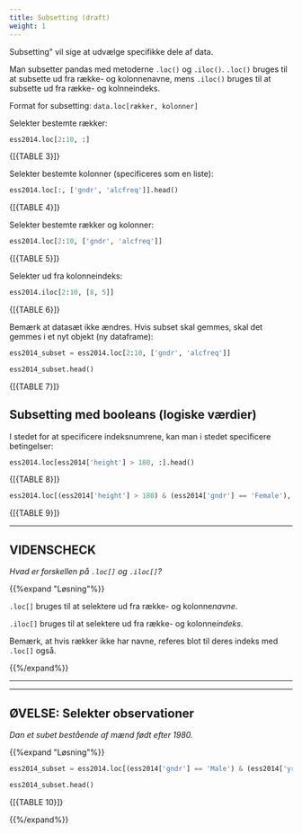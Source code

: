 ```yaml
---
title: Subsetting (draft)
weight: 1
---
```

Subsetting" vil sige at udvælge specifikke dele af data.

Man subsetter pandas med metoderne `.loc()` og `.iloc()`. `.loc()` bruges til at subsette ud fra række- og kolonnenavne, mens `.iloc()` bruges til at subsette ud fra række- og kolnneindeks.

Format for subsetting: `data.loc[rækker, kolonner]`

Selekter bestemte rækker:


```python
ess2014.loc[2:10, :]
```



{[{TABLE 3}]}


Selekter bestemte kolonner (specificeres som en liste):


```python
ess2014.loc[:, ['gndr', 'alcfreq']].head()
```



{[{TABLE 4}]}


Selekter bestemte rækker og kolonner:


```python
ess2014.loc[2:10, ['gndr', 'alcfreq']]
```



{[{TABLE 5}]}


Selekter ud fra kolonneindeks:


```python
ess2014.iloc[2:10, [8, 5]]
```



{[{TABLE 6}]}


Bemærk at datasæt ikke ændres. Hvis subset skal gemmes, skal det gemmes i et nyt objekt (ny dataframe):


```python
ess2014_subset = ess2014.loc[2:10, ['gndr', 'alcfreq']]

ess2014_subset.head()
```



{[{TABLE 7}]}


## Subsetting med booleans (logiske værdier)

I stedet for at specificere indeksnumrene, kan man i stedet specificere betingelser:


```python
ess2014.loc[ess2014['height'] > 180, :].head()
```



{[{TABLE 8}]}



```python
ess2014.loc[(ess2014['height'] > 180) & (ess2014['gndr'] == 'Female'), :].head()
```



{[{TABLE 9}]}


---
## VIDENSCHECK

*Hvad er forskellen på `.loc[]` og `.iloc[]`?*

{{%expand "Løsning"%}}

`.loc[]` bruges til at selektere ud fra række- og kolonne*navne*.

`.iloc[]` bruges til at selektere ud fra række- og kolonne*indeks*.

Bemærk, at hvis rækker ikke har navne, referes blot til deres indeks med `.loc[]` også.

{{%/expand%}}

---

---

## ØVELSE: Selekter observationer

*Dan et subet bestående af mænd født efter 1980.*

{{%expand "Løsning"%}}


```python
ess2014_subset = ess2014.loc[(ess2014['gndr'] == 'Male') & (ess2014['yrbrn'] > 1980), :]

ess2014_subset.head()
```



{[{TABLE 10}]}


{{%/expand%}}
